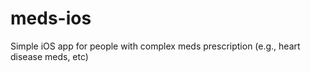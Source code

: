# meds-ios
Simple iOS app for people with complex meds prescription (e.g., heart disease meds, etc)
